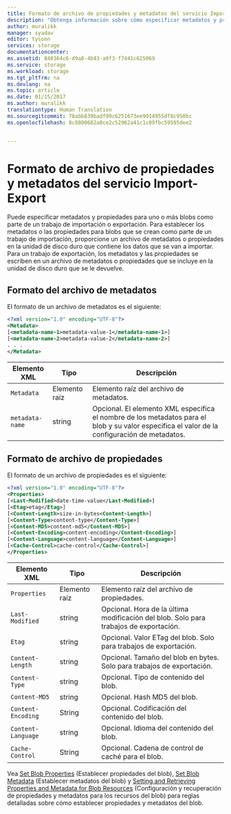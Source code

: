 ```yaml
---
title: Formato de archivo de propiedades y metadatos del servicio Import-Export | Microsoft Docs
description: "Obtenga información sobre cómo especificar metadatos y propiedades para uno o más blobs que forman parte de un trabajo de importación o exportación"
author: muralikk
manager: syadav
editor: tysonn
services: storage
documentationcenter: 
ms.assetid: 840364c6-d9a8-4b43-a9f3-f7441c625069
ms.service: storage
ms.workload: storage
ms.tgt_pltfrm: na
ms.devlang: na
ms.topic: article
ms.date: 01/15/2017
ms.author: muralikk
translationtype: Human Translation
ms.sourcegitcommit: 78abb839badf99c6251673ee9914955df8c950bc
ms.openlocfilehash: 8c8800682a0ce2c52962a41c1c09fbc59595dee2


---
```

# <a name="import-export-service-metadata-and-properties-file-format"></a>Formato de archivo de propiedades y metadatos del servicio Import-Export
Puede especificar metadatos y propiedades para uno o más blobs como parte de un trabajo de importación o exportación. Para establecer los metadatos o las propiedades para blobs que se crean como parte de un trabajo de importación, proporcione un archivo de metadatos o propiedades en la unidad de disco duro que contiene los datos que se van a importar. Para un trabajo de exportación, los metadatos y las propiedades se escriben en un archivo de metadatos o propiedades que se incluye en la unidad de disco duro que se le devuelve.  
  
## <a name="metadata-file-format"></a>Formato del archivo de metadatos  
El formato de un archivo de metadatos es el siguiente:  
  
```xml
<?xml version="1.0" encoding="UTF-8"?>  
<Metadata>  
[<metadata-name-1>metadata-value-1</metadata-name-1>]  
[<metadata-name-2>metadata-value-2</metadata-name-2>]  
. . .  
</Metadata>  
```
  
|Elemento XML|Tipo|Descripción|  
|-----------------|----------|-----------------|  
|`Metadata`|Elemento raíz|Elemento raíz del archivo de metadatos.|  
|`metadata-name`|string|Opcional. El elemento XML especifica el nombre de los metadatos para el blob y su valor especifica el valor de la configuración de metadatos.|  
  
## <a name="properties-file-format"></a>Formato de archivo de propiedades  
El formato de un archivo de propiedades es el siguiente:  
  
```xml
<?xml version="1.0" encoding="UTF-8"?>  
<Properties>  
[<Last-Modified>date-time-value</Last-Modified>]  
[<Etag>etag</Etag>]  
[<Content-Length>size-in-bytes<Content-Length>]  
[<Content-Type>content-type</Content-Type>]  
[<Content-MD5>content-md5</Content-MD5>]  
[<Content-Encoding>content-encoding</Content-Encoding>]  
[<Content-Language>content-language</Content-Language>]  
[<Cache-Control>cache-control</Cache-Control>]  
</Properties>  
```
  
|Elemento XML|Tipo|Descripción|  
|-----------------|----------|-----------------|  
|`Properties`|Elemento raíz|Elemento raíz del archivo de propiedades.|  
|`Last-Modified`|string|Opcional. Hora de la última modificación del blob. Solo para trabajos de exportación.|  
|`Etag`|string|Opcional. Valor ETag del blob. Solo para trabajos de exportación.|  
|`Content-Length`|string|Opcional. Tamaño del blob en bytes. Solo para trabajos de exportación.|  
|`Content-Type`|string|Opcional. Tipo de contenido del blob.|  
|`Content-MD5`|string|Opcional. Hash MD5 del blob.|  
|`Content-Encoding`|String|Opcional. Codificación del contenido del blob.|  
|`Content-Language`|string|Opcional. Idioma del contenido del blob.|  
|`Cache-Control`|String|Opcional. Cadena de control de caché para el blob.|  
  
 Vea [Set Blob Properties](/rest/api/storageservices/fileservices/set-blob-properties) (Establecer propiedades del blob), [Set Blob Metadata](/rest/api/storageservices/fileservices/set-blob-metadata) (Establecer metadatos del blob) y [Setting and Retrieving Properties and Metadata for Blob Resources](/rest/api/storageservices/fileservices/setting-and-retrieving-properties-and-metadata-for-blob-resources) (Configuración y recuperación de propiedades y metadatos para los recursos del blob) para reglas detalladas sobre cómo establecer propiedades y metadatos del blob.



<!--HONumber=Dec16_HO2-->


